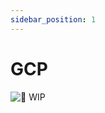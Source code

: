 ```yaml
---
sidebar_position: 1
---
```


# GCP

![👷 WIP](https://media1.giphy.com/media/SwP1HunIXetehTvy43/giphy.gif)
